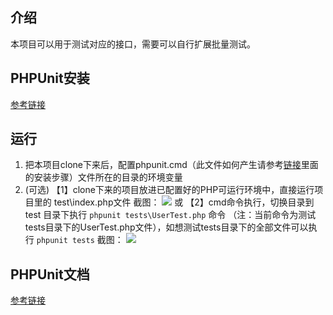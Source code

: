 ## 介绍

本项目可以用于测试对应的接口，需要可以自行扩展批量测试。

## PHPUnit安装

[参考链接](https://phpunit.de/manual/6.5/zh_cn/installation.html)

## 运行
1. 把本项目clone下来后，配置phpunit.cmd（此文件如何产生请参考[链接](https://phpunit.de/manual/6.5/zh_cn/installation.html)里面的安装步骤）文件所在的目录的环境变量
2. (可选) 【1】clone下来的项目放进已配置好的PHP可运行环境中，直接运行项目里的 test\index.php文件
截图：
![](http://pic.yijianku.com/Fm6hINADLqgnHjnSXDDqfP_hhoZf)
或
【2】cmd命令执行，切换目录到 test 目录下执行 `phpunit tests\UserTest.php` 命令 （注：当前命令为测试tests目录下的UserTest.php文件），如想测试tests目录下的全部文件可以执行 `phpunit tests`
截图：
![](http://pic.yijianku.com/Fm4OtpbF6aeiMxoqAQO1xX881ccv)

## PHPUnit文档
[参考链接](https://phpunit.de/manual/6.5/zh_cn/installation.html)